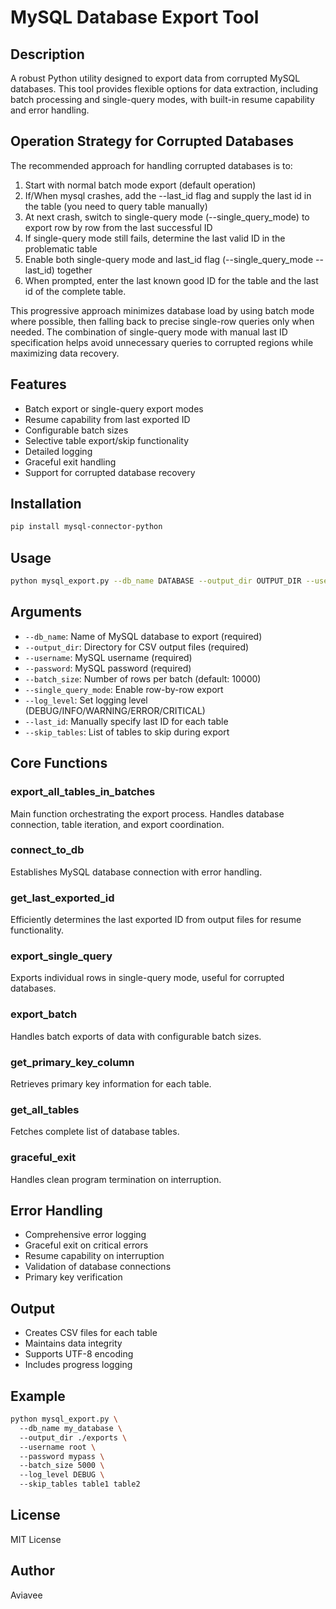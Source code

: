 # MySQL Database Export Tool  

## Description  
A robust Python utility designed to export data from corrupted MySQL databases. This tool provides flexible options for data extraction, including batch processing and single-query modes, with built-in resume capability and error handling.  

## Operation Strategy for Corrupted Databases  
The recommended approach for handling corrupted databases is to:  
1. Start with normal batch mode export (default operation)
2. If/When mysql crashes, add the --last_id flag and supply the last id in the table (you need to query table manually)
3. At next crash, switch to single-query mode (--single_query_mode) to export row by row from the last successful ID  
4. If single-query mode still fails, determine the last valid ID in the problematic table  
5. Enable both single-query mode and last_id flag (--single_query_mode --last_id) together  
6. When prompted, enter the last known good ID for the table and the last id of the complete table.

This progressive approach minimizes database load by using batch mode where possible, then falling back to precise single-row queries only when needed. The combination of single-query mode with manual last ID specification helps avoid unnecessary queries to corrupted regions while maximizing data recovery.  

## Features  
- Batch export or single-query export modes  
- Resume capability from last exported ID  
- Configurable batch sizes  
- Selective table export/skip functionality  
- Detailed logging  
- Graceful exit handling  
- Support for corrupted database recovery  

## Installation  

``` bash  
pip install mysql-connector-python  
```  

## Usage  

``` bash  
python mysql_export.py --db_name DATABASE --output_dir OUTPUT_DIR --username USER --password PASS [options]  
```  

## Arguments  
- `--db_name`: Name of MySQL database to export (required)  
- `--output_dir`: Directory for CSV output files (required)  
- `--username`: MySQL username (required)  
- `--password`: MySQL password (required)  
- `--batch_size`: Number of rows per batch (default: 10000)  
- `--single_query_mode`: Enable row-by-row export  
- `--log_level`: Set logging level (DEBUG/INFO/WARNING/ERROR/CRITICAL)  
- `--last_id`: Manually specify last ID for each table  
- `--skip_tables`: List of tables to skip during export  

## Core Functions  

### export_all_tables_in_batches  
Main function orchestrating the export process. Handles database connection, table iteration, and export coordination.  

### connect_to_db  
Establishes MySQL database connection with error handling.  

### get_last_exported_id  
Efficiently determines the last exported ID from output files for resume functionality.  

### export_single_query  
Exports individual rows in single-query mode, useful for corrupted databases.  

### export_batch  
Handles batch exports of data with configurable batch sizes.  

### get_primary_key_column  
Retrieves primary key information for each table.  

### get_all_tables  
Fetches complete list of database tables.  

### graceful_exit  
Handles clean program termination on interruption.  

## Error Handling  
- Comprehensive error logging  
- Graceful exit on critical errors  
- Resume capability on interruption  
- Validation of database connections  
- Primary key verification  

## Output  
- Creates CSV files for each table  
- Maintains data integrity  
- Supports UTF-8 encoding  
- Includes progress logging  

## Example  

``` bash  
python mysql_export.py \  
  --db_name my_database \  
  --output_dir ./exports \  
  --username root \  
  --password mypass \  
  --batch_size 5000 \  
  --log_level DEBUG \  
  --skip_tables table1 table2  
```  

## License  
MIT License  

## Author  
Aviavee
